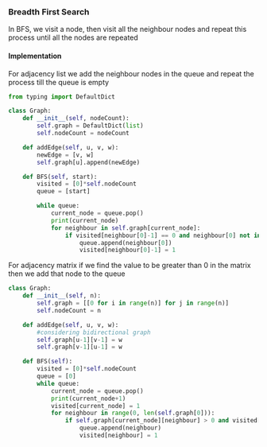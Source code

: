 ### Breadth First Search

In BFS, we visit a node, then visit all the neighbour nodes and repeat this process until all the nodes are repeated

#### Implementation

For adjacency list we add the neighbour nodes in the queue and repeat the process till the queue is empty

```python
from typing import DefaultDict

class Graph:
    def __init__(self, nodeCount):
        self.graph = DefaultDict(list)
        self.nodeCount = nodeCount

    def addEdge(self, u, v, w):
        newEdge = [v, w]
        self.graph[u].append(newEdge)

    def BFS(self, start):
        visited = [0]*self.nodeCount
        queue = [start]

        while queue:
            current_node = queue.pop()
            print(current_node)
            for neighbour in self.graph[current_node]:
                if visited[neighbour[0]-1] == 0 and neighbour[0] not in queue:
                    queue.append(neighbour[0])
                    visited[neighbour[0]-1] = 1

```

For adjacency matrix if we find the value to be greater than 0 in the matrix then we add that node to the queue

```python
class Graph:
    def __init__(self, n):
        self.graph = [[0 for i in range(n)] for j in range(n)]
        self.nodeCount = n

    def addEdge(self, u, v, w):
        #considering bidirectional graph
        self.graph[u-1][v-1] = w
        self.graph[v-1][u-1] = w

    def BFS(self):
        visited = [0]*self.nodeCount
        queue = [0]
        while queue:
            current_node = queue.pop()
            print(current_node+1)
            visited[current_node] = 1
            for neighbour in range(0, len(self.graph[0])):
                if self.graph[current_node][neighbour] > 0 and visited[neighbour]!=1:
                    queue.append(neighbour)
                    visited[neighbour] = 1
```